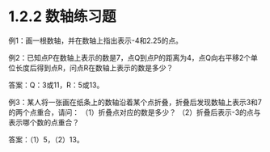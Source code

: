 # 1.2.2 数轴练习题

例1：画一根数轴，并在数轴上指出表示-4和2.25的点。

例2：已知点P在数轴上表示的数是7，点Q到点P的距离为4，点Q向右平移2个单位长度后得到点R，问点R在数轴上表示的数是多少？

答案：Q：3或11，R：5或13。

例3：某人将一张画在纸条上的数轴沿着某个点折叠，折叠后发现数轴上表示3和7的两个点重合，请问：
（1）折叠点对应的数是多少？
（2）折叠后表示-3的点与表示哪个数的点重合？

答案：（1）5，（2）13。